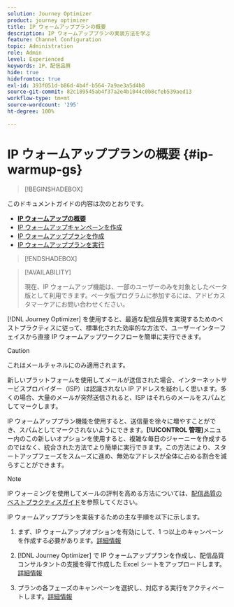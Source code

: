```yaml
---
solution: Journey Optimizer
product: journey optimizer
title: IP ウォームアッププランの概要
description: IP ウォームアッププランの実装方法を学ぶ
feature: Channel Configuration
topic: Administration
role: Admin
level: Experienced
keywords: IP、配信品質
hide: true
hidefromtoc: true
exl-id: 393f051d-b86d-4b4f-b564-7a9ae3a5d4b8
source-git-commit: 82c189545ab4f37a2e4b1044c0b8cfeb539aed13
workflow-type: tm+mt
source-wordcount: '295'
ht-degree: 100%

---
```


# IP ウォームアッププランの概要 {#ip-warmup-gs}

<!--
>[!CONTEXTUALHELP]
>id="ajo_admin_ip_warmup_plan"
>title="Define your IP warmup plan"
>abstract="You can perform IP warmup workflows directly from the Journey Optimizer interface in a standardized and efficient way that follows the best practices for optimal deliverability."
-->

>[!BEGINSHADEBOX]

このドキュメントガイドの内容は次のとおりです。

* **[IP ウォームアップの概要](ip-warmup-gs.md)**
* [IP ウォームアップキャンペーンを作成](ip-warmup-campaign.md)
* [IP ウォームアッププランを作成](ip-warmup-plan.md)
* [IP ウォームアッププランを実行](ip-warmup-execution.md)

>[!ENDSHADEBOX]

>[!AVAILABILITY]
>
>現在、IP ウォームアップ機能は、一部のユーザーのみを対象としたベータ版として利用できます。ベータ版プログラムに参加するには、アドビカスタマーケアにお問い合わせください。

[!DNL Journey Optimizer] を使用すると、最適な配信品質を実現するためのベストプラクティスに従って、標準化された効率的な方法で、ユーザーインターフェイスから直接 IP ウォームアップワークフローを簡単に実行できます。

>[!CAUTION]
>
>これはメールチャネルにのみ適用されます。

新しいプラットフォームを使用してメールが送信された場合、インターネットサービスプロバイダー（ISP）は認識されない IP アドレスを疑わしく思います。多くの場合、大量のメールが突然送信されると、ISP はそれらのメールをスパムとしてマークします。

IP ウォームアッププラン機能を使用すると、送信量を徐々に増やすことができ、スパムとしてマークされないようにできます。**[!UICONTROL 管理]**&#x200B;メニュー内のこの新しいオプションを使用すると、複雑な毎日のジャーニーを作成するのではなく、統合された方法でより簡単に実行できます。この方法により、スタートアップフェーズをスムーズに進め、無効なアドレスが全体に占める割合を減らすことができます。

>[!NOTE]
>
>IP ウォーミングを使用してメールの評判を高める方法については、[配信品質のベストプラクティスガイド](https://experienceleague.adobe.com/docs/deliverability-learn/deliverability-best-practice-guide/additional-resources/generic-resources/increase-reputation-with-ip-warming.html?lang=ja)を参照してください。

<!--
Benefits

* Standardization on Campaign which will be easy for practitioners too > why?

* No more pain of creating queries, audiences and testing those as system will create the audiences. 

* Ease of excluding domains and changing the plan with help of simple toggles to exclude OR by editing numbers inline or create new phases or reupload plan if drastic change. No more pain of editing audience definitions, journey conditions

* There is an expectation that with this, it will ease around 30% of effort and will be much better experience for consultant/partner/practitioner - right from planning to execution to reporting
-->

IP ウォームアッププランを実装するための主な手順を以下に示します。

1. まず、IP ウォームアップオプションを有効にして、1 つ以上のキャンペーンを作成する必要があります。[詳細情報](ip-warmup-campaign.md)

1. [!DNL Journey Optimizer] で IP ウォームアッププランを作成し、配信品質コンサルタントの支援を得て作成した Excel シートをアップロードします。[詳細情報](ip-warmup-plan.md)

1. プランの各フェーズのキャンペーンを選択し、対応する実行をアクティベートします。[詳細情報](ip-warmup-execution.md)
